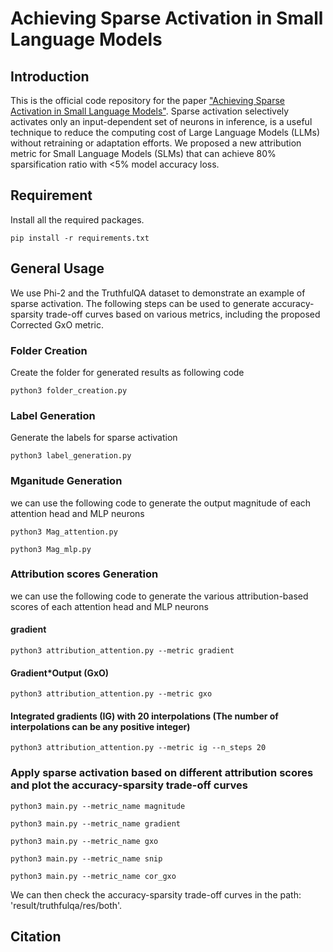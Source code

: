 # Achieving Sparse Activation in Small Language Models

## Introduction
This is the official code repository for the paper ["Achieving Sparse Activation in Small Language Models"](). Sparse activation selectively activates only an input-dependent set of neurons in inference, is a useful technique to reduce the computing cost of Large Language Models (LLMs) without retraining or adaptation efforts. We proposed a new attribution metric for Small Language Models (SLMs) that can achieve 80% sparsification ratio with $<$5% model accuracy loss.

## Requirement
Install all the required packages.
```
pip install -r requirements.txt
```
## General Usage
We use Phi-2 and the TruthfulQA dataset to demonstrate an example of sparse activation. The following steps can be used to generate accuracy-sparsity trade-off curves based on various metrics, including the proposed Corrected GxO metric.

### Folder Creation
Create the folder for generated results as following code
```
python3 folder_creation.py
```

### Label Generation
Generate the labels for sparse activation
```
python3 label_generation.py
```

### Mganitude Generation
we can use the following code to generate the output magnitude of each attention head and MLP neurons
```
python3 Mag_attention.py
```
```
python3 Mag_mlp.py
```

### Attribution scores Generation
we can use the following code to generate the various attribution-based scores of each attention head and MLP neurons
#### gradient
```
python3 attribution_attention.py --metric gradient
```

#### Gradient*Output (GxO)
```
python3 attribution_attention.py --metric gxo
```

#### Integrated gradients (IG) with 20 interpolations (The number of interpolations can be any positive integer)
```
python3 attribution_attention.py --metric ig --n_steps 20
```

### Apply sparse activation based on different attribution scores and plot the accuracy-sparsity trade-off curves
```
python3 main.py --metric_name magnitude
```
```
python3 main.py --metric_name gradient
```
```
python3 main.py --metric_name gxo
```
```
python3 main.py --metric_name snip
```
```
python3 main.py --metric_name cor_gxo
```
We can then check the accuracy-sparsity trade-off curves in the path: 'result/truthfulqa/res/both'.

## Citation
```

```
